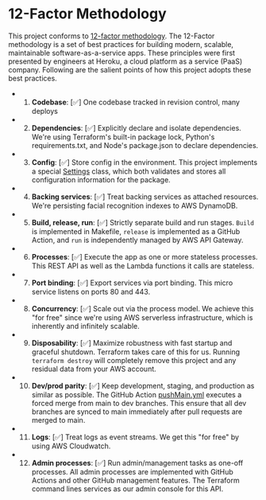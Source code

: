 # 12-Factor Methodology

This project conforms to [12-factor methodology](https://12factor.net/). The 12-Factor methodology is a set of best practices for building modern, scalable, maintainable software-as-a-service apps. These principles were first presented by engineers at Heroku, a cloud platform as a service (PaaS) company. Following are the salient points of how this project adopts these best practices.

- 1. **Codebase**: [✅] One codebase tracked in revision control, many deploys
- 2. **Dependencies**: [✅] Explicitly declare and isolate dependencies. We're using Terraform's built-in package lock, Python's requirements.txt, and Node's package.json to declare dependencies.
- 3. **Config**: [✅] Store config in the environment. This project implements a special [Settings](../terraform/python/rekognition_api/conf.py) class, which both validates and stores all configuration information for the package.
- 4. **Backing services**: [✅] Treat backing services as attached resources. We're persisting facial recognition indexes to AWS DynamoDB.
- 5. **Build, release, run**: [✅] Strictly separate build and run stages. `Build` is implemented in Makefile, `release` is implemented as a GitHub Action, and `run` is independently managed by AWS API Gateway.
- 6. **Processes**: [✅] Execute the app as one or more stateless processes. This REST API as well as the Lambda functions it calls are stateless.
- 7. **Port binding**: [✅] Export services via port binding. This micro service listens on ports 80 and 443.
- 8. **Concurrency**: [✅] Scale out via the process model. We achieve this "for free" since we're using AWS serverless infrastructure, which is inherently and infinitely scalable.
- 9. **Disposability**: [✅] Maximize robustness with fast startup and graceful shutdown. Terraform takes care of this for us. Running `terraform destroy` will completely remove this project and any residual data from your AWS account.
- 10. **Dev/prod parity**: [✅] Keep development, staging, and production as similar as possible. The GitHub Action [pushMain.yml](.github/workflows/pushMain.yml) executes a forced merge from main to dev branches. This ensure that all dev branches are synced to main immediately after pull requests are merged to main.
- 11. **Logs**: [✅] Treat logs as event streams. We get this "for free" by using AWS Cloudwatch.
- 12. **Admin processes**: [✅] Run admin/management tasks as one-off processes. All admin processes are implemented with GitHub Actions and other GitHub management features. The Terraform command lines services as our admin console for this API.
